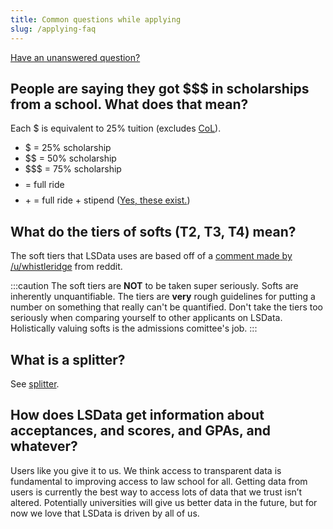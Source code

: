 ```yaml
---
title: Common questions while applying
slug: /applying-faq
---
```


[Have an unanswered question?](https://forms.gle/7ML5398xeCyNJYvE8)

## People are saying they got $$$ in scholarships from a school. What does that mean?
Each $ is equivalent to 25% tuition (excludes [CoL](/terminology#col)). 
* $ = 25% scholarship
* $$ = 50% scholarship
* $$$ = 75% scholarship
* $$$$ = full ride
* $$$$+ = full ride + stipend ([Yes, these exist.](/terminology#ruby))

## What do the tiers of softs (T2, T3, T4) mean?
The soft tiers that LSData uses are based off of a [comment made by /u/whistleridge](https://www.reddit.com/r/lawschooladmissions/comments/660o4h/classifying_softs_and_clarifying_what_is_and_is) from reddit. 

:::caution
The soft tiers are **NOT** to be taken super seriously. Softs are inherently unquantifiable. The tiers are **very** rough guidelines for putting a number on something that really can't be quantified. Don't take the tiers too seriously when comparing yourself to other applicants on LSData. Holistically valuing softs is the admissions comittee's job.
:::

## What is a splitter?
See [splitter](/terminology#splitter).

## How does LSData get information about acceptances, and scores, and GPAs, and whatever?
Users like you give it to us. We think access to transparent data is fundamental to improving access to law school for all. Getting data from users is currently the best way to access lots of data that we trust isn’t altered. Potentially universities will give us better data in the future, but for now we love that LSData is driven by all of us.  
